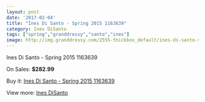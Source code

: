 ```yaml
---
layout: post
date: '2017-02-04'
title: "Ines Di Santo - Spring 2015 1163639"
category: Ines DiSanto
tags: ["spring","granddressy","santo","ines"]
image: http://img.granddressy.com/2555-thickbox_default/ines-di-santo-spring-2015-1163639.jpg
---
```

Ines Di Santo - Spring 2015 1163639

On Sales: **$282.99**
<a href="https://www.granddressy.com/en/ines-disanto/2094-ines-di-santo-spring-2015-1163639.html"><amp-img layout="responsive" width="600" height="600" src="//img.granddressy.com/2555-thickbox_default/ines-di-santo-spring-2015-1163639.jpg" alt="Ines Di Santo - Spring 2015 1163639 0" /></a>

Buy it: [Ines Di Santo - Spring 2015 1163639](https://www.granddressy.com/en/ines-disanto/2094-ines-di-santo-spring-2015-1163639.html "Ines Di Santo - Spring 2015 1163639")

View more: [Ines DiSanto](https://www.granddressy.com/en/97-ines-disanto "Ines DiSanto")